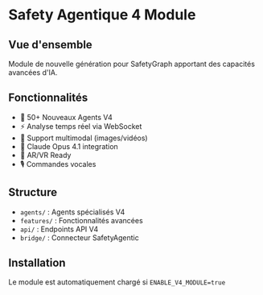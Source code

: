 ﻿# Safety Agentique 4 Module

## Vue d'ensemble
Module de nouvelle génération pour SafetyGraph apportant des capacités avancées d'IA.

## Fonctionnalités
- 🤖 50+ Nouveaux Agents V4
- ⚡ Analyse temps réel via WebSocket
- 🎨 Support multimodal (images/vidéos)
- 🔮 Claude Opus 4.1 integration
- 🥽 AR/VR Ready
- 🎙️ Commandes vocales

## Structure
- `agents/` : Agents spécialisés V4
- `features/` : Fonctionnalités avancées
- `api/` : Endpoints API V4
- `bridge/` : Connecteur SafetyAgentic

## Installation
Le module est automatiquement chargé si `ENABLE_V4_MODULE=true`
